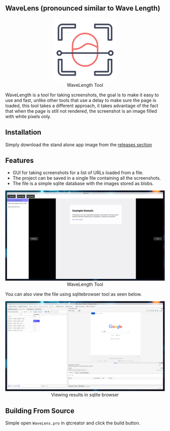 ## WaveLens (pronounced similar to Wave Length)
<p align="center">
<img src="images/wavelens.png" alt="drawing" width="200"/><br />
WaveLength Tool
</p>

WaveLength is a tool for taking screenshots, the goal is to make it easy to use and fast, unlike other tools that use a delay to make sure the page is loaded, this tool takes a different approach, it takes advantage of the fact that when the page is still not rendered, the screenshot is an image filled with white pixels only.

## Installation
Simply download the stand alone app image from the [releases section](https://github.com/fadyosman/Wavelens/releases)

## Features
- GUI for taking screenshots for a list of URLs loaded from a file.
- The project can be saved in a single file containing all the screenshots.
- The file is a simple sqlite database with the images stored as blobs.

<p align="center">
<img src="images/wavelens_sample.png" alt="drawing"/><br />
WaveLength Tool
</p>

You can also view the file using sqlitebrowser tool as seen below.<br />
<p align="center">
<img src="images/sqlitebrowser.png" alt="drawing"/><br />
Viewing results in sqlite browser
</p>


## Building From Source
Simple open `WaveLens.pro` in qtcreator and click the build button.

